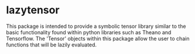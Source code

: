# lazytensor

This package is intended to provide a symbolic tensor library similar to the
basic functionality found within python libraries such as Theano and Tensorflow.
The 'Tensor' objects within this package allow the user to chain functions
that will be lazily evaluated.
